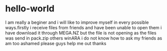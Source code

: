 # hello-world
I am really a beginer and i will like to improve myself in every possible ways.firstly i receive files from friends and have been unable to open them i have download it through MEGA.NZ but the file is not opening as the files was send in pack.zip others winARA i do not know how to ask my friends as am too ashamed please guys help me out thanks
